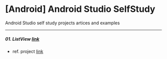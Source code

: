 # [Android] Android Studio SelfStudy
Android Studio self study projects artices and examples

- - -

##### 01. ListView [link](https://github.com/RicheyHans/-Android-AndroidStudio_SelfStudy/blob/master/Chapters/01_ListView/01_ListView.md)
  * ref. project [link](https://github.com/RicheyHans/-Android-Android_Studio_Lecture/blob/master/Lecture/170919/170919_Android.md)
